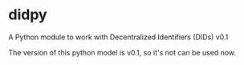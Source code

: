 # didpy
A Python module to work with Decentralized Identifiers (DIDs) v0.1

The version of this python model is v0.1, so it's not can be used now.
